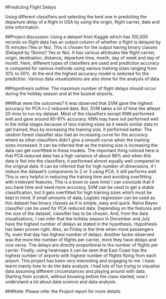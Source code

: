 #Predicting Flight Delays

Using different classifiers and selecting the best one in predicting the departure delay of a flight in USA by using the origin, flight carrier, date and time information.

##Project discussion:
Using a dataset from Kaggle which has 100,000 records on flight data has an output column of whether a flight is delayed by 15 minutes (Yes or No). 
This is chosen for the output having binary classes (Delayed by 15mins? Yes or No). It has various attributes like flight carrier, origin, destination, distance, departure time, month, day of week and day of month. Here, different types of classifiers are used and prediction accuracy is compared for various methods using various training sizes ranging from 10% to 50%. At the end the highest accuracy model is selected for the prediction. Various data visualizations are also done for the analysis of data.

##Hypothesis outline:
The maximum number of flight delays should occur during the holiday season and at the busiest airports.

##What were the outcomes?
It was observed that SVM gave the highest accuracy for PCA n=2 reduced data. But, SVM takes a lot of time like atleast 20 mins to run my dataset. Most of the classifiers except KNN performed well and gave around 80-81% accuracy. KNN may have not performed well in the initial stages because of less training sizes as it needs similar data to get trained, thus by increasing the training size, it performed better. The random forest classifier also had an increasing curve for the accuracy where as other classifiers didn’t give a smooth curve when the training sizes increased. It can be inferred that as the training size is increasing the data can get overfitted in these models. 
The important thing noticed here is that PCA reduced data has a high variance of about 98% and when this data is fed into the classifiers, it performed almost equally well compared to the original data. It can be inferred that for high number of dimensions, if I reduce the dataset’s components to 2 or 3 using PCA, it still performs well. This is very helpful in reducing the training time and avoiding overfitting with irrelevant features. This is a boon to save time!
I can conclude that if you have time and need more accuracy, SVM can be used to get a stable classification, but it gets overfitted for high training sizes which must be kept in mind. If small amounts of data, Logistic regression can be used as this dataset has binary classes as it is simple, easy and quick. Naïve Bayes classifier can be used for PCA reduced data. Depending on the features and the size of the dataset, classifier has to be chosen.
And, from the data visualizations, I can infer that the holiday season in December and July have the highest number of delays as stated in the hypothesis. Hypothesis has been proven right. Also, as Friday is the time when more passengers fly, even that day has highest number of delays. Another factor observed was the more the number of flights per carrier, more they have delays and vice versa. The delays are directly proportional to the number of flights per carrier. Finally, using heatmaps it can be seen that East Coast has the highest number of airports with highest number of flights flying from each airport.
This project has been very interesting and engaging to me. I have learnt mainly how to do the data analysis. I had lots of fun trying to visualize data assuming different circumstances and playing around with data. Starting from scratch, without knowing before the class started, now I understand a lot about data science and data analysis.

###Note: Please refer the Project report for more details.


